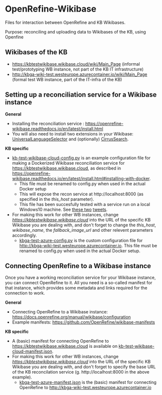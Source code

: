 # OpenRefine-Wikibase
Files for interaction between OpenRefine and KB Wikibases. 

Purpose: reconciling and uploading data to Wikibases of the KB, using Openfine 
 
## Wikibases of the KB 
* https://kbtestwikibase.wikibase.cloud/wiki/Main_Page (informal test/prototyping WB instance, not part of the KB IT infrastructure)
* http://kbga-wiki-test.westeurope.azurecontainer.io/wiki/Main_Page (formal test WB instance, part of the IT-infra of the KB)

## Setting up a reconciliation service for a Wikibase instance

**General**
* Installing the reconciliation service : https://openrefine-wikibase.readthedocs.io/en/latest/install.html
* You will also need to install two extensions in your Wikibase: [UniversalLanguageSelector](https://www.mediawiki.org/wiki/Special:MyLanguage/Extension:UniversalLanguageSelector) and (optionally) [CirrusSearch](https://www.mediawiki.org/wiki/Extension:CirrusSearch).

**KB specific**
* [kb-test-wikibase-cloud-config.py](kb-test-wikibase-cloud-config.py) is an example configuration file for making a Dockerized Wikibase reconciliation service for https://kbtestwikibase.wikibase.cloud, as described in https://openrefine-wikibase.readthedocs.io/en/latest/install.html#installing-with-docker. 
  * This file must be renamed to config.py when used in the actual Docker setup 
  * This will expose the recon service at http://localhost:8000 (as specified in the *this_host* parameter).
  * This file has been succesfully tested with a service run on a local Windows10 machine. See [these two](https://twitter.com/ookgezellig/status/1569720757009403905) [tweets](https://twitter.com/ookgezellig/status/1569732763678277638). 
* For making this work for other WB instances, change *https://kbtestwikibase.wikibase.cloud* into the URL of the specific KB Wikibase you are dealing with, and don't forget to change the *this_host*, *wikibase_name*, the *fallback_image_url* and other relevent parameters accordingly.
  * [kbga-test-azure-config.py](kbga-test-azure-config.py) is the custom configuration file for http://kbga-wiki-test.westeurope.azurecontainer.io. This file must be renamed to config.py when used in the actual Docker setup.

## Connecting OpenRefine to a Wikibase instance
Once you have a working reconciliation service for your Wikibase instance, you can connect OpenRefine to it. All you need is a so-called manifest for that instance, which provides some metadata and links required for the connection to work.

**General**
* Connecting OpenRefine to a Wikibase instance: https://docs.openrefine.org/manual/wikibase/configuration
* Example manifests: https://github.com/OpenRefine/wikibase-manifests

**KB specific**
* A (basic) manifest for connecting OpenRefine to https://kbtestwikibase.wikibase.cloud is available on [kb-test-wikibase-cloud-manifest.json](kb-test-wikibase-cloud-manifest.json).
* For making this work for other WB instances, change *https://kbtestwikibase.wikibase.cloud* into the URL of the specific KB Wikibase you are dealing with, and don't forget to specify the base URL of the KB reconcilation service (g. http://localhost:8000 in the above example).
  * [kbga-test-azure-manifest.json](kbga-test-azure-manifest.json ) is the (basic) manifest for connecting OpenRefine to http://kbga-wiki-test.westeurope.azurecontainer.io
